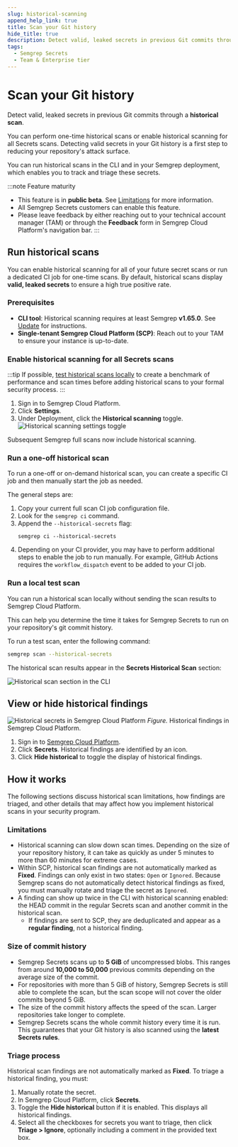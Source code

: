 ```yaml
---
slug: historical-scanning
append_help_link: true
title: Scan your Git history
hide_title: true
description: Detect valid, leaked secrets in previous Git commits through a historical scan.
tags:
  - Semgrep Secrets
  - Team & Enterprise tier
---
```


# Scan your Git history

Detect valid, leaked secrets in previous Git commits through a **historical scan**.

You can perform one-time historical scans or enable historical scanning for all Secrets scans. Detecting valid secrets in your Git history is a first step to reducing your repository's attack surface.

You can run historical scans in the CLI and in your Semgrep deployment, which enables you to track and triage these secrets.

:::note Feature maturity
- This feature is in **public beta**. See [Limitations](#limitations) for more information.
- All Semgrep Secrets customers can enable this feature.
- Please leave feedback by either reaching out to your technical account manager (TAM) or through the **<i class="fa-solid fa-bullhorn"></i> Feedback** form in Semgrep Cloud Platform's navigation bar.
:::

## Run historical scans

You can enable historical scanning for all of your future secret scans or run a dedicated CI job for one-time scans. By default, historical scans display **valid, leaked secrets** to ensure a high true positive rate.

### Prerequisites

- **CLI tool**: Historical scanning requires at least Semgrep **v1.65.0**. See [Update](/update/) for instructions.
- **Single-tenant Semgrep Cloud Platform (SCP)**: Reach out to your TAM to ensure your instance is up-to-date.

### Enable historical scanning for all Secrets scans

:::tip
If possible, [test historical scans locally](#run-a-local-test-scan) to create a benchmark of performance and scan times before adding historical scans to your formal security process.
:::

1. Sign in to Semgrep Cloud Platform.
1. Click **<i class="fa-solid fa-gear"></i> Settings**.
1. Under Deployment, click the **<i class="fa-solid fa-toggle-large-on"></i> Historical scanning** toggle.
![Historical scanning settings toggle](/img/historical-scanning-settings.png#md-width)

Subsequent Semgrep full scans now include historical scanning.

### Run a one-off historical scan

To run a one-off or on-demand historical scan, you can create a specific CI job and then manually start the job as needed.

The general steps are:

1. Copy your current full scan CI job configuration file.
1. Look for the `semgrep ci` command.
1. Append the `--historical-secrets` flag:
    ```
    semgrep ci --historical-secrets
    ```
1. Depending on your CI provider, you may have to perform additional steps to enable the job to run manually. For example, GitHub Actions requires the `workflow_dispatch` event to be added to your CI job.


### Run a local test scan

You can run a historical scan locally without sending the scan results to Semgrep Cloud Platform.

This can help you determine the time it takes for Semgrep Secrets to run on your repository's git commit history.

To run a test scan, enter the following command:

```bash
semgrep scan --historical-secrets
```

The historical scan results appear in the **Secrets Historical Scan** section:

![Historical scan section in the CLI](/img/historical-scans-cli.png#md-width)

## View or hide historical findings

![Historical secrets in Semgrep Cloud Platform](/img/historical-secrets-scp.png)
*Figure.* Historical findings in Semgrep Cloud Platform.

1. Sign in to [<i class="fas fa-external-link fa-xs"></i> Semgrep Cloud Platform](https://semgrep.dev/login).
1. Click **<i class="fa-solid fa-key"></i> Secrets**. Historical findings are identified by an **<i class="fa-solid fa-hourglass-half"></i>** icon.
1. Click **<i class="fa-solid fa-hourglass-half"></i> Hide historical** to toggle the display of historical findings.

## How it works

The following sections discuss historical scan limitations, how findings are triaged, and other details that may affect how you implement historical scans in your security program.

### Limitations

- Historical scanning can slow down scan times. Depending on the size of your repository history, it can take as quickly as under 5 minutes to more than 60 minutes for extreme cases.
- Within SCP, historical scan findings are not automatically marked as **Fixed**. Findings can only exist in two states: `Open` or `Ignored`. Because Semgrep scans do not automatically detect historical findings as fixed, you must manually rotate and triage the secret as `Ignored`.
- A finding can show up twice in the CLI with historical scanning enabled: the HEAD commit in the regular Secrets scan and another commit in the historical scan.
    - If findings are sent to SCP, they are deduplicated and appear as a **regular finding**, not a historical finding.

### Size of commit history

- Semgrep Secrets scans up to **5 GiB** of uncompressed blobs. This ranges from around **10,000 to 50,000** previous commits depending on the average size of the commit.
- For repositories with more than 5 GiB of history, Semgrep Secrets is still able to complete the scan, but the scan scope will not cover the older commits beyond 5 GiB.
- The size of the commit history affects the speed of the scan. Larger repositories take longer to complete.
- Semgrep Secrets scans the whole commit history every time it is run. This guarantees that your Git history is also scanned using the **latest Secrets rules**.

### Triage process

Historical scan findings are not automatically marked as **Fixed**. To triage a historical finding, you must:

1. Manually rotate the secret.
1. In Semgrep Cloud Platform, click **Secrets**.
1. Toggle the **Hide historical** button if it is enabled. This displays all historical findings.
1. Select all the checkboxes for secrets you want to triage, then click **Triage > Ignore**, optionally including a comment in the provided text box.
